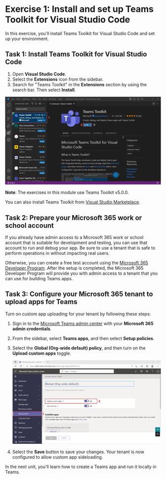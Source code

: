 # Exercise 1: Install and set up Teams Toolkit for Visual Studio Code

In this exercise, you'll install Teams Toolkit for Visual Studio Code and set up your environment.

## Task 1: Install Teams Toolkit for Visual Studio Code

1. Open **Visual Studio Code**.
2. Select the **Extensions** icon from the sidebar.
3. Search for "Teams Toolkit" in the **Extensions** section by using the search bar. Then select **Install**.

![Screenshot of installing Teams Toolkit on Visual Studio Code.](../../media/teams-toolkit-install.png)

**Note**:  The exercises in this module use Teams Toolkit v5.0.0.

You can also install Teams Toolkit from [Visual Studio Marketplace](https://marketplace.visualstudio.com/items?itemName=TeamsDevApp.ms-teams-vscode-extension).

## Task 2: Prepare your Microsoft 365 work or school account

If you already have admin access to a Microsoft 365 work or school account that is suitable for development and testing, you can use that account to run and debug your app. Be sure to use a tenant that is safe to perform operations in without impacting real users.

Otherwise, you can create a free test account using the [Microsoft 365 Developer Program](https://aka.ms/m365developers).  After the setup is completed, the Microsoft 365 Developer Program will provide you with admin access to a tenant that you can use for building Teams apps.

## Task 3: Configure your Microsoft 365 tenant to upload apps for Teams

Turn on custom app uploading for your tenant by following these steps:

1. Sign in to the [Microsoft Teams admin center](https://admin.teams.microsoft.com) with your **Microsoft 365 admin credentials**.

2. From the sidebar, select **Teams apps**, and then select **Setup policies**.

3. Select the **Global (Org-wide default) policy**, and then turn on the **Upload custom apps** toggle.

   ![Screenshot of configuring custom app uploading.](../../media/configure-upload-apps.png)

4. Select the **Save** button to save your changes. Your tenant is now configured to allow custom app sideloading.

In the next unit, you'll learn how to create a Teams app and run it locally in Teams.
